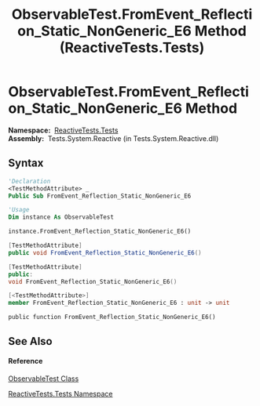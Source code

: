 ﻿---
title: ObservableTest.FromEvent_Reflection_Static_NonGeneric_E6 Method  (ReactiveTests.Tests)
TOCTitle: FromEvent_Reflection_Static_NonGeneric_E6 Method
ms:assetid: M:ReactiveTests.Tests.ObservableTest.FromEvent_Reflection_Static_NonGeneric_E6
ms:mtpsurl: https://msdn.microsoft.com/en-us/library/reactivetests.tests.observabletest.fromevent_reflection_static_nongeneric_e6(v=VS.103)
ms:contentKeyID: 36620514
ms.date: 06/28/2011
mtps_version: v=VS.103
f1_keywords:
- ReactiveTests.Tests.ObservableTest.FromEvent_Reflection_Static_NonGeneric_E6
dev_langs:
- CSharp
- JScript
- VB
- FSharp
- c++
---

# ObservableTest.FromEvent\_Reflection\_Static\_NonGeneric\_E6 Method

**Namespace:**  [ReactiveTests.Tests](hh289046\(v=vs.103\).md)  
**Assembly:**  Tests.System.Reactive (in Tests.System.Reactive.dll)

## Syntax

``` vb
'Declaration
<TestMethodAttribute> _
Public Sub FromEvent_Reflection_Static_NonGeneric_E6
```

``` vb
'Usage
Dim instance As ObservableTest

instance.FromEvent_Reflection_Static_NonGeneric_E6()
```

``` csharp
[TestMethodAttribute]
public void FromEvent_Reflection_Static_NonGeneric_E6()
```

``` c++
[TestMethodAttribute]
public:
void FromEvent_Reflection_Static_NonGeneric_E6()
```

``` fsharp
[<TestMethodAttribute>]
member FromEvent_Reflection_Static_NonGeneric_E6 : unit -> unit 
```

``` jscript
public function FromEvent_Reflection_Static_NonGeneric_E6()
```

## See Also

#### Reference

[ObservableTest Class](hh288687\(v=vs.103\).md)

[ReactiveTests.Tests Namespace](hh289046\(v=vs.103\).md)

